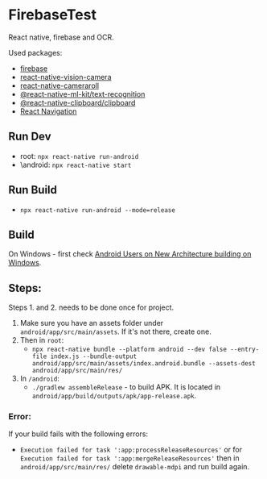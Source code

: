 # FirebaseTest

React native, firebase and OCR.

Used packages:

- [firebase](https://rnfirebase.io/)
- [react-native-vision-camera](https://github.com/mrousavy/react-native-vision-camera)
- [react-native-cameraroll](https://github.com/react-native-cameraroll/react-native-cameraroll)
- [@react-native-ml-kit/text-recognition](https://www.npmjs.com/package/@react-native-ml-kit/text-recognition?activeTab=readme)
- [@react-native-clipboard/clipboard](https://github.com/react-native-clipboard/clipboard)
- [React Navigation](https://reactnative.dev/docs/navigation)

## Run Dev

- root: `npx react-native run-android`
- \android: `npx react-native start`

## Run Build

- `npx react-native run-android --mode=release`

## Build

On Windows - first check [Android Users on New Architecture building on Windows](https://reactnative.dev/architecture/bundled-hermes#android-users-on-new-architecture-building-on-windows).

## Steps:

Steps 1. and 2. needs to be done once for project.

1.  Make sure you have an assets folder under `android/app/src/main/assets`. If it's not there, create one.
2.  Then in `root`:
    - `npx react-native bundle --platform android --dev false --entry-file index.js --bundle-output android/app/src/main/assets/index.android.bundle --assets-dest android/app/src/main/res/`
3.  In `/android`:
    - `./gradlew assembleRelease` - to build APK. It is located in `android/app/build/outputs/apk/app-release.apk`.

### Error:

If your build fails with the following errors:

- `Execution failed for task ':app:processReleaseResources'` or for `Execution failed for task ':app:mergeReleaseResources'` then in `android/app/src/main/res/` delete `drawable-mdpi` and run build again.
